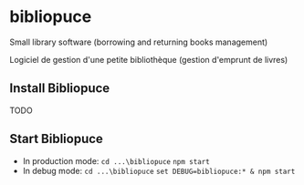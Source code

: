 # bibliopuce

Small library software (borrowing and returning books management)

Logiciel de gestion d'une petite bibliothèque (gestion d'emprunt de livres)


## Install Bibliopuce

TODO

## Start Bibliopuce

* In production mode:
  `cd ...\bibliopuce`
  `npm start`
* In debug mode:
  `cd ...\bibliopuce`
  `set DEBUG=bibliopuce:* & npm start`
